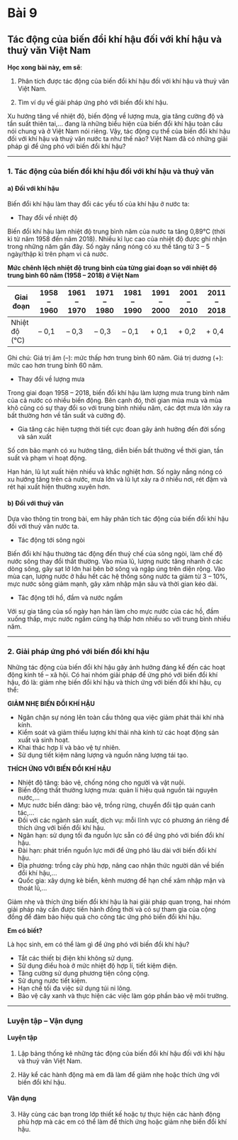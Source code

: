 # Bài 9
## Tác động của biến đổi khí hậu đối với khí hậu và thuỷ văn Việt Nam

**Học xong bài này, em sẽ**:

1. Phân tích được tác động của biến đổi khí hậu đối với khí hậu và thuỷ văn Việt Nam.

2. Tìm ví dụ về giải pháp ứng phó với biến đổi khí hậu.

Xu hướng tăng về nhiệt độ, biến động về lượng mưa, gia tăng cường độ và tần suất thiên tai,... đang là những biểu hiện của biến đổi khí hậu toàn cầu nói chung và ở Việt Nam nói riêng. Vậy, tác động cụ thể của biến đổi khí hậu đối với khí hậu và thuỷ văn nước ta như thế nào? Việt Nam đã có những giải pháp gì để ứng phó với biến đổi khí hậu?

---

### 1. Tác động của biến đổi khí hậu đối với khí hậu và thuỷ văn
#### a) Đối với khí hậu

Biến đổi khí hậu làm thay đổi các yếu tố của khí hậu ở nước ta:
*   Thay đổi về nhiệt độ

Biến đổi khí hậu làm nhiệt độ trung bình năm của nước ta tăng 0,89°C (thời kì từ năm 1958 đến năm 2018). Nhiều kỉ lục cao của nhiệt độ được ghi nhận trong những năm gần đây. Số ngày nắng nóng có xu thế tăng từ 3 – 5 ngày/thập kỉ trên phạm vi cả nước.

**Mức chênh lệch nhiệt độ trung bình của từng giai đoạn so với nhiệt độ trung bình 60 năm (1958 – 2018) ở Việt Nam**

| Giai đoạn | 1958 – 1960 | 1961 – 1970 | 1971 – 1980 | 1981 – 1990 | 1991 – 2000 | 2001 – 2010 | 2011 – 2018 |
|---|---|---|---|---|---|---|---|
| Nhiệt độ (°C) | – 0,1 | – 0,3 | – 0,3 | – 0,1 | + 0,1 | + 0,2 | + 0,4 |

Ghi chú: Giá trị âm (–): mức thấp hơn trung bình 60 năm.
Giá trị dương (+): mức cao hơn trung bình 60 năm.

*   Thay đổi về lượng mưa

Trong giai đoạn 1958 – 2018, biến đổi khí hậu làm lượng mưa trung bình năm của cả nước có nhiều biến động. Bên cạnh đó, thời gian mùa mưa và mùa khô cũng có sự thay đổi so với trung bình nhiều năm, các đợt mưa lớn xảy ra bất thường hơn về tần suất và cường độ.

*   Gia tăng các hiện tượng thời tiết cực đoan gây ảnh hưởng đến đời sống và sản xuất

Số cơn bão mạnh có xu hướng tăng, diễn biến bất thường về thời gian, tần suất và phạm vi hoạt động.

Hạn hán, lũ lụt xuất hiện nhiều và khắc nghiệt hơn. Số ngày nắng nóng có xu hướng tăng trên cả nước, mưa lớn và lũ lụt xảy ra ở nhiều nơi, rét đậm và rét hại xuất hiện thường xuyên hơn.

#### b) Đối với thuỷ văn

Dựa vào thông tin trong bài, em hãy phân tích tác động của biến đổi khí hậu đối với thuỷ văn nước ta.

*   Tác động tới sông ngòi

Biến đổi khí hậu thường tác động đến thuỷ chế của sông ngòi, làm chế độ nước sông thay đổi thất thường. Vào mùa lũ, lượng nước tăng nhanh ở các dòng sông, gây sạt lở lớn hai bên bờ sông và ngập úng trên diện rộng. Vào mùa cạn, lượng nước ở hầu hết các hệ thống sông nước ta giảm từ 3 – 10%, mực nước sông giảm mạnh, gây xâm nhập mặn sâu và thời gian kéo dài.

*   Tác động tới hồ, đầm và nước ngầm

Với sự gia tăng của số ngày hạn hán làm cho mực nước của các hồ, đầm xuống thấp, mực nước ngầm cũng hạ thấp hơn nhiều so với trung bình nhiều năm.

---

### 2. Giải pháp ứng phó với biến đổi khí hậu

Những tác động của biến đổi khí hậu gây ảnh hưởng đáng kể đến các hoạt động kinh tế – xã hội. Có hai nhóm giải pháp để ứng phó với biến đổi khí hậu, đó là: giảm nhẹ biến đổi khí hậu và thích ứng với biến đổi khí hậu, cụ thể:

**GIẢM NHẸ BIẾN ĐỔI KHÍ HẬU**

*   Ngăn chặn sự nóng lên toàn cầu thông qua việc giảm phát thải khí nhà kính.
*   Kiểm soát và giảm thiểu lượng khí thải nhà kính từ các hoạt động sản xuất và sinh hoạt.
*   Khai thác hợp lí và bảo vệ tự nhiên.
*   Sử dụng tiết kiệm năng lượng và nguồn năng lượng tái tạo.

**THÍCH ỨNG VỚI BIẾN ĐỔI KHÍ HẬU**

*   Nhiệt độ tăng: bảo vệ, chống nóng cho người và vật nuôi.
*   Biến động thất thường lượng mưa: quản lí hiệu quả nguồn tài nguyên nước,...
*   Mực nước biển dâng: bảo vệ, trồng rừng, chuyển đổi tập quán canh tác,...
*   Đối với các ngành sản xuất, dịch vụ: mỗi lĩnh vực có phương án riêng để thích ứng với biến đổi khí hậu.
*   Ngân hạn: sử dụng tối đa nguồn lực sẵn có để ứng phó với biến đổi khí hậu.
*   Đài hạn: phát triển nguồn lực mới để ứng phó lâu dài với biến đổi khí hậu.
*   Địa phương: trồng cây phù hợp, nâng cao nhận thức người dân về biến đổi khí hậu,...
*   Quốc gia: xây dựng kè biển, kênh mương để hạn chế xâm nhập mặn và thoát lũ,...

Giảm nhẹ và thích ứng biến đổi khí hậu là hai giải pháp quan trọng, hai nhóm giải pháp này cần được tiến hành đồng thời và có sự tham gia của cộng đồng để đảm bảo hiệu quả cho công tác ứng phó biến đổi khí hậu.

**Em có biết?**

Là học sinh, em có thể làm gì để ứng phó với biến đổi khí hậu?
*   Tắt các thiết bị điện khi không sử dụng.
*   Sử dụng điều hoà ở mức nhiệt độ hợp lí, tiết kiệm điện.
*   Tăng cường sử dụng phương tiện công cộng.
*   Sử dụng nước tiết kiệm.
*   Hạn chế tối đa việc sử dụng túi ni lông.
*   Bảo vệ cây xanh và thực hiện các việc làm góp phần bảo vệ môi trường.

---

### Luyện tập – Vận dụng
#### Luyện tập

1. Lập bảng thống kê những tác động của biến đổi khí hậu đối với khí hậu và thuỷ văn Việt Nam.

2. Hãy kể các hành động mà em đã làm để giảm nhẹ hoặc thích ứng với biến đổi khí hậu.

#### Vận dụng

3. Hãy cùng các bạn trong lớp thiết kế hoặc tự thực hiện các hành động phù hợp mà các em có thể làm để thích ứng hoặc giảm nhẹ biến đổi khí hậu.

